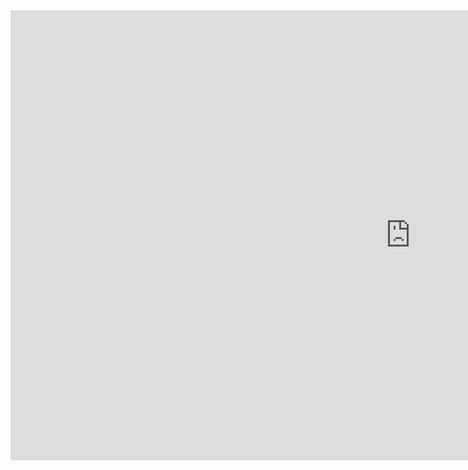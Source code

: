 <html>
  <body>
      <iframe width="1280" height="720" src="https://www.youtube.com/embed/EfbhJ_UC-G4" title="野狗子/心華" frameborder="0" allow="accelerometer; autoplay; clipboard-write; encrypted-media; gyroscope; picture-in-picture; web-share" allowfullscreen></iframe>
  </body>
</html>
